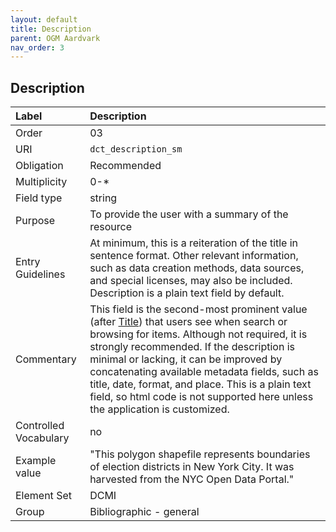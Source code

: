 ```yaml
---
layout: default
title: Description
parent: OGM Aardvark
nav_order: 3
---
```


## Description

| Label                 | Description             |
|:----------------------|:------------------------|
| Order           | 03                      |
| URI                   | `dct_description_sm`    |
| Obligation            | Recommended             |
| Multiplicity          | 0-\*                    |
| Field type            | string                  |
| Purpose               | To provide the user with a summary of the resource |
| Entry Guidelines      | At minimum, this is a reiteration of the title in sentence format. Other relevant information, such as data creation methods, data sources, and special licenses, may also be included. Description is a plain text field by default. |
| Commentary            | This field is the second-most prominent value (after [Title](https://opengeometadata.github.io/docs/aardvarkSchema/title)) that users see when search or browsing for items. Although not required, it is strongly recommended. If the description is minimal or lacking, it can be improved by concatenating available metadata fields, such as title, date, format, and place. This is a plain text field, so html code is not supported here unless the application is customized. |
| Controlled Vocabulary | no                      |
| Example value         | "This polygon shapefile represents boundaries of election districts in New York City. It was harvested from the NYC Open Data Portal." |
| Element Set           | DCMI                    |
| Group                 | Bibliographic - general |

